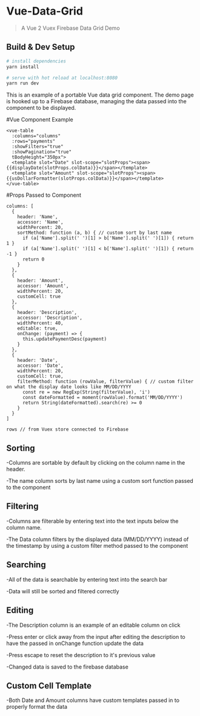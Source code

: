 # Vue-Data-Grid

> A Vue 2 Vuex Firebase Data Grid Demo

## Build & Dev Setup

``` bash
# install dependencies
yarn install

# serve with hot reload at localhost:8080
yarn run dev
```

This is an example of a portable Vue data grid component.
The demo page is hooked up to a Firebase database, managing the data passed into the component to be displayed.

#Vue Component Example
```
<vue-table
  :columns="columns"
  :rows="payments"
  :showFilters="true"
  :showPagination="true"
  tBodyHeight="350px">
  <template slot="Date" slot-scope="slotProps"><span>{{displayDate(slotProps.colData)}}</span></template>
  <template slot="Amount" slot-scope="slotProps"><span>{{usDollarFormatter(slotProps.colData)}}</span></template>
</vue-table>
```

#Props Passed to Component
```
columns: [
  {
    header: 'Name',
    accessor: 'Name',
    widthPercent: 20,
    sortMethod: function (a, b) { // custom sort by last name
      if (a['Name'].split(' ')[1] > b['Name'].split(' ')[1]) { return 1 }
      if (a['Name'].split(' ')[1] < b['Name'].split(' ')[1]) { return -1 }
      return 0
    }
  },
  {
    header: 'Amount',
    accessor: 'Amount',
    widthPercent: 20,
    customCell: true
  },
  {
    header: 'Description',
    accessor: 'Description',
    widthPercent: 40,
    editable: true,
    onChange: (payment) => {
      this.updatePaymentDesc(payment)
    }
  },
  {
    header: 'Date',
    accessor: 'Date',
    widthPercent: 20,
    customCell: true,
    filterMethod: function (rowValue, filterValue) { // custom filter on what the display date looks like MM/DD/YYYY
      const re = new RegExp(String(filterValue), 'i')
      const dateFormatted = moment(rowValue).format('MM/DD/YYYY')
      return String(dateFormatted).search(re) >= 0
    }
  }
]

rows // from Vuex store connected to Firebase
```
## Sorting

-Columns are sortable by default by clicking on the column name in the header.

-The name column sorts by last name using a custom sort function passed to the component

## Filtering

-Columns are filterable by entering text into the text inputs below the column name.

-The Data column filters by the displayed data (MM/DD/YYYY) instead of the timestamp by using a custom filter method passed to the component

## Searching

-All of the data is searchable by entering text into the search bar

-Data will still be sorted and filtered correctly

## Editing

-The Description column is an example of an editable column on click

-Press enter or click away from the input after editing the description to have the passed in onChange function update the data

-Press escape to reset the description to it's previous value

-Changed data is saved to the firebase database

## Custom Cell Template

-Both Date and Amount columns have custom templates passed in to properly format the data  
